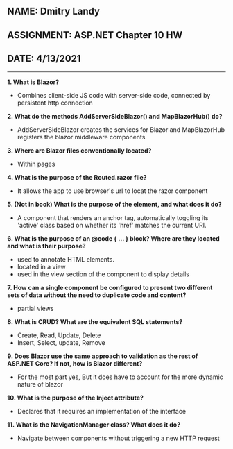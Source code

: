 ## NAME: Dmitry Landy
## ASSIGNMENT: ASP.NET Chapter 10 HW
## DATE: 4/13/2021
---
**1. What is Blazor?**
- Combines client-side JS code with server-side code, connected by persistent http connection

**2. What do the methods AddServerSideBlazor() and MapBlazorHub() do?**
- AddServerSideBlazor creates the services for Blazor and MapBlazorHub registers the blazor middleware components

**3. Where are Blazor files conventionally located?**
- Within pages

**4. What is the purpose of the Routed.razor file?**
- It allows the app to use browser's url to locat the razor component

**5. (Not in book) What is the purpose of the <NavLink> element, and what does it do?**
- A component that renders an anchor tag, automatically toggling its 'active' class based on whether its 'href' matches the current URI.

**6. What is the purpose of an @code { ... } block? Where are they located and what is their purpose?**
- used to annotate HTML elements.
- located in a view
- used in the view section of the component to display details

**7. How can a single component be configured to present two different sets of data without the need to duplicate code and content?**
- partial views

**8. What is CRUD? What are the equivalent SQL statements?**
- Create, Read, Update, Delete
- Insert, Select, update, Remove

**9. Does Blazor use the same approach to validation as the rest of ASP.NET Core? If not, how is Blazor different?**
- For the most part yes, But it does have to account for the more dynamic nature of blazor

**10. What is the purpose of the Inject attribute?**
- Declares that it requires an implementation of the interface

**11. What is the NavigationManager class? What does it do?**
- Navigate between components without triggering a new HTTP request